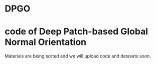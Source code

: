 # DPGO
# code of Deep Patch-based Global Normal Orientation
Materials are being sorted and we will upload code and datasets soon.
